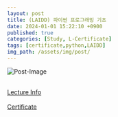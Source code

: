 ```yaml
---
layout: post
title: (LAIDD) 파이썬 프로그래밍 기초
date: 2024-01-01 15:22:10 +0900
published: true
categories: [Study, L-Certificate]
tags: [certificate,python,LAIDD]
img_path: /assets/img/post/
---
```


![Post-Image](CERTIFICATE-python_programming.png)
<br><br>

[Lecture Info](https://www.laidd.org/local/ubonline/view.php?id=220&group=1&returnurl=aHR0cHM6Ly93d3cubGFpZGQub3JnL2xvY2FsL3Vib25saW5lL2luZGV4LnBocD9vcmRlcnR5cGU9cmNfZCZncm91cD0xJmtleXdvcmQ9JUVEJThDJThDJUVDJTlEJUI0JUVDJThEJUFDKyVFRCU5NCU4NCVFQiVBMSU5QyVFQSVCNyVCOCVFQiU5RSU5OCVFQiVCMCU4RCslRUElQjglQjAlRUMlQjQlODgmZW5yb2xfc3RhcnQ9JmVucm9sX2VuZD0mc3R1ZHlfc3RhcnQ9JnN0dWR5X2VuZD0mcmVjb21tZW5kLW9ub2ZmPTA=)
<br><br>
[Certificate](https://www.laidd.org/local/ubonline/view.php?id=220&group=1&returnurl=aHR0cHM6Ly93d3cubGFpZGQub3JnL2xvY2FsL3Vib25saW5lL2luZGV4LnBocD9vcmRlcnR5cGU9cmNfZCZncm91cD0xJmtleXdvcmQ9JUVEJThDJThDJUVDJTlEJUI0JUVDJThEJUFDKyVFRCU5NCU4NCVFQiVBMSU5QyVFQSVCNyVCOCVFQiU5RSU5OCVFQiVCMCU4RCslRUElQjglQjAlRUMlQjQlODgmZW5yb2xfc3RhcnQ9JmVucm9sX2VuZD0mc3R1ZHlfc3RhcnQ9JnN0dWR5X2VuZD0mcmVjb21tZW5kLW9ub2ZmPTA=)